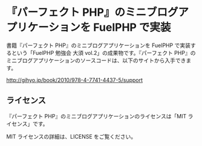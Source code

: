 # 『パーフェクト PHP』のミニブログアプリケーションを FuelPHP で実装

書籍『パーフェクト PHP』のミニブログアプリケーションを FuelPHP で実装するという「FuelPHP 勉強会 大須 vol.2」の成果物です。『パーフェクト PHP』のミニブログアプリケーションのソースコードは、以下のサイトから入手できます。

http://gihyo.jp/book/2010/978-4-7741-4437-5/support

## ライセンス

『パーフェクト PHP』のミニブログアプリケーションのライセンスは「MIT ライセンス」です。

MIT ライセンスの詳細は、LICENSE をご覧ください。
